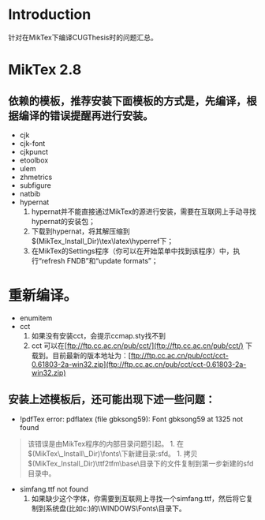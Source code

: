 # Introduction #

针对在MikTex下编译CUGThesis时的问题汇总。

# MikTex 2.8 #
## 依赖的模板，推荐安装下面模板的方式是，先编译，根据编译的错误提醒再进行安装。 ##
  * cjk
  * cjk-font
  * cjkpunct
  * etoolbox
  * ulem
  * zhmetrics
  * subfigure
  * natbib
  * hypernat
    1. hypernat并不能直接通过MikTex的源进行安装，需要在互联网上手动寻找hypernat的安装包；
    1. 下载到hypernat，将其解压缩到$(MikTex\_Install\_Dir)\tex\latex\hyperref下；
    1. 在MikTex的Settings程序（你可以在开始菜单中找到该程序）中，执行“refresh FNDB”和“update formats”；
# 重新编译。
  * enumitem
  * cct
    1. 如果没有安装cct，会提示ccmap.sty找不到
    1. cct 可以在[ftp://ftp.cc.ac.cn/pub/cct/](ftp://ftp.cc.ac.cn/pub/cct/) 下载到。目前最新的版本地址为：[ftp://ftp.cc.ac.cn/pub/cct/cct-0.61803-2a-win32.zip](ftp://ftp.cc.ac.cn/pub/cct/cct-0.61803-2a-win32.zip)
## 安装上述模板后，还可能出现下述一些问题： ##
  * !pdfTex error: pdflatex (file gbksong59): Font gbksong59 at 1325 not found
> 该错误是由MikTex程序的内部目录问题引起。
    1. 在$(MikTex\_Install\_Dir)\fonts\下新建目录:sfd。
    1. 拷贝$(MikTex\_Install\_Dir)\ttf2tfm\base\目录下的文件复制到第一步新建的sfd目录中。
  * simfang.ttf not found
    1. 如果缺少这个字体，你需要到互联网上寻找一个simfang.ttf，然后将它复制到系统盘(比如c:\)的\WINDOWS\Fonts\目录下。